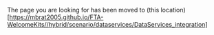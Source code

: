 The page you are looking for has been moved to (this location)[https://mbrat2005.github.io/FTA-WelcomeKits//hybrid/scenario/dataservices/DataServices_integration]
